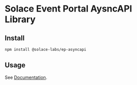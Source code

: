 # Solace Event Portal AysncAPI Library

## Install

```bash
npm install @solace-labs/ep-asyncapi
```

## Usage

See [Documentation](https://solacelabs.github.io/solace-tools-typescript/).
